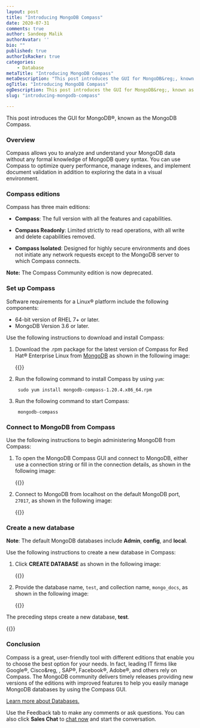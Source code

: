 ```yaml
---
layout: post
title: "Introducing MongoDB Compass"
date: 2020-07-31
comments: true
author: Sandeep Malik
authorAvatar: ''
bio: ""
published: true
authorIsRacker: true
categories:
    - Database
metaTitle: "Introducing MongoDB Compass"
metaDescription: "This post introduces the GUI for MongoDB&reg;, known as the MongoDB Compass."
ogTitle: "Introducing MongoDB Compass"
ogDescription: This post introduces the GUI for MongoDB&reg;, known as the MongoDB Compass."
slug: "introducing-mongodb-compass"

---
```


This post introduces the GUI for MongoDB&reg;, known as the MongoDB Compass.

<!--more-->

### Overview

Compass allows you to analyze and understand your MongoDB data without any formal
knowledge of MongoDB query syntax. You can use Compass to optimize query
performance, manage indexes, and implement document validation in addition to
exploring the data in a visual environment.

### Compass editions

Compass has three main editions:

- **Compass**: The full version with all the features and capabilities.

- **Compass Readonly**: Limited strictly to read operations, with all write and
  delete capabilities removed.

- **Compass Isolated**: Designed for highly secure environments and does not
  initiate any network requests except to the MongoDB server to which Compass
  connects.

**Note:** The Compass Community edition is now deprecated.

### Set up Compass

Software requirements for a Linux&reg; platform include the following components:

- 64-bit version of RHEL 7+ or later.
- MongoDB Version 3.6 or later.

Use the following instructions to download and install Compass:

1. Download the .rpm package for the latest version of Compass for Red Hat&reg;
   Enterprise Linux from [MongoDB](https://www.mongodb.com/download-center/compass?tck=docs_compass)
   as shown in the following image:

      {{<image src="Picture1.png" title="" alt="">}}

2. Run the following command to install Compass by using `yum`:

        sudo yum install mongodb-compass-1.20.4.x86_64.rpm

3. Run the following command to start Compass:

        mongodb-compass

### Connect to MongoDB from Compass

Use the following instructions to begin administering MongoDB from Compass:

1. To open the MongoDB Compass GUI and connect to MongoDB, either use a
   connection string or fill in the connection details, as shown in the following
   image:

      {{<image src="Picture2.png" title="" alt="">}}

2. Connect to MongoDB from localhost on the default MongoDB port, `27017`, as
   shown in the following image:

      {{<image src="Picture3.png" title="" alt="">}}

### Create a new database

**Note**: The default  MongoDB databases include **Admin**, **config**, and **local**.

Use the following instructions to create a new database in Compass:

1. Click **CREATE DATABASE** as shown in the following image:

      {{<image src="Picture4.png" title="" alt="">}}

2. Provide the database name, `test`, and collection name, `mongo_docs`, as
   shown in the following image:

      {{<image src="Picture5.png" title="" alt="">}}

The preceding steps create a new database, **test**.

{{<image src="Picture6.png" title="" alt="">}}

### Conclusion

Compass is a great, user-friendly tool with different editions that enable you
to choose the best option for your needs. In fact, leading IT firms like
Google&reg;, Cisco&reg, , SAP&reg;, Facebook&reg;, Adobe&reg;, and others rely
on Compass. The MongoDB community delivers timely releases providing new versions
of the editions with improved features to help you easily manage MongoDB databases
by using the Compass GUI.

<a class="cta teal" id="cta" href="https://www.rackspace.com/dba-services">Learn more about Databases.</a>

Use the Feedback tab to make any comments or ask questions. You can also click
**Sales Chat** to [chat now](https://www.rackspace.com/) and start the conversation.

